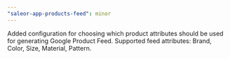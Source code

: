 ```yaml
---
"saleor-app-products-feed": minor
---
```


Added configuration for choosing which product attributes should be used for generating Google Product Feed. Supported feed attributes: Brand, Color, Size, Material, Pattern.
